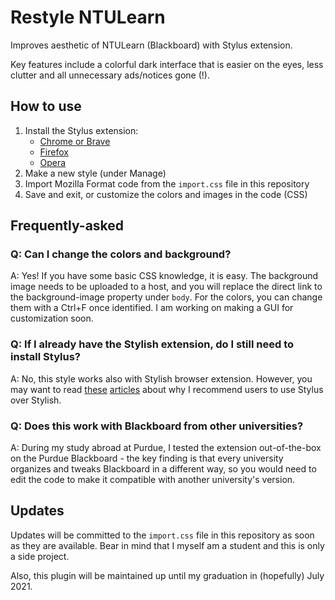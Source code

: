 # Restyle NTULearn
Improves aesthetic of NTULearn (Blackboard) with Stylus extension. 

Key features include a colorful dark interface that is easier on the eyes, less clutter and all unnecessary ads/notices gone (!).

## How to use
1. Install the Stylus extension:
   * [Chrome or Brave](https://chrome.google.com/webstore/detail/stylus/clngdbkpkpeebahjckkjfobafhncgmne)
   * [Firefox](https://addons.mozilla.org/en-US/firefox/addon/styl-us/)
   * [Opera](https://addons.opera.com/en/extensions/details/stylus/)
2. Make a new style (under Manage)
3. Import Mozilla Format code from the `import.css` file in this repository
4. Save and exit, or customize the colors and images in the code (CSS)

## Frequently-asked
### Q: Can I change the colors and background?

A: Yes! If you have some basic CSS knowledge, it is easy. The background image needs to be uploaded to a host, and you will replace the direct link to the background-image property under `body`. For the colors, you can change them with a Ctrl+F once identified. I am working on making a GUI for customization soon.

### Q: If I already have the Stylish extension, do I still need to install Stylus?

A: No, this style works also with Stylish browser extension. However, you may want to read [these](https://www.alphr.com/security/1009689/stylish-spyware-google-chrome-extension) [articles](https://www.ghacks.net/2018/08/17/stylish-add-on-returns/) about why I recommend users to use Stylus over Stylish.

### Q: Does this work with Blackboard from other universities?
A: During my study abroad at Purdue, I tested the extension out-of-the-box on the Purdue Blackboard - the key finding is that every university organizes and tweaks Blackboard in a different way, so you would need to edit the code to make it compatible with another university's version.

## Updates
Updates will be committed to the `import.css` file in this repository as soon as they are available. Bear in mind that I myself am a student and this is only a side project. 

Also, this plugin will be maintained up until my graduation in (hopefully) July 2021.
